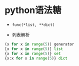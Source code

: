 # python语法糖

* `func(*list, **dict)`

* 列表解析
```python
(x for x in range(5)) generator
[x for x in range(5)] list
{x for x in range(5)} set
{x:x for x in range(5)} dict
```


